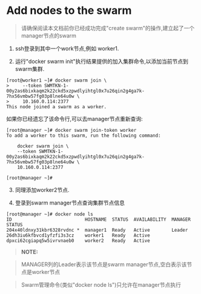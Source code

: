 # Add nodes to the swarm

> 请确保阅读本文档前你已经成功完成"create swarm"的操作,建立起了一个manager节点的swarm

1. ssh登录到其中一个work节点,例如 worker1.

2. 运行"docker swarm init"执行结果提供的加入集群命令,以添加当前节点到swarm集群.

```
[root@worker1 ~]# docker swarm join \
>     --token SWMTKN-1-00y2as6bixkaqm2k22ckd5xzpwdlyihtgl0x7u26qin2g4ga7k-7hx56vmbw57fg03p8lne64u0w \
>     10.160.0.114:2377
This node joined a swarm as a worker.
```

如果你已经遗忘了该命令行,可以去manager节点重新查询:
```
[root@manager ~]# docker swarm join-token worker
To add a worker to this swarm, run the following command:

    docker swarm join \
    --token SWMTKN-1-00y2as6bixkaqm2k22ckd5xzpwdlyihtgl0x7u26qin2g4ga7k-7hx56vmbw57fg03p8lne64u0w \
    10.160.0.114:2377

[root@manager ~]#
```

3. 同理添加worker2节点.

4. 登录到swarm manager节点查询集群节点信息
```
[root@manager ~]# docker node ls
ID                           HOSTNAME  STATUS  AVAILABILITY  MANAGER STATUS
204x40ldnxy31kbr6328rvdnc *  manager1  Ready   Active        Leader
26dh3iu6kfbvcd1yfzfi3s3cz    worker1   Ready   Active        
dpxci62cgiapq5w5ivrvnaeb0    worker2   Ready   Active
```
> **NOTE:**

> MANAGER列的Leader表示该节点是swarm manager节点,空白表示该节点是worker节点

> Swarm管理命令(类似"docker node ls")只允许在manager节点执行